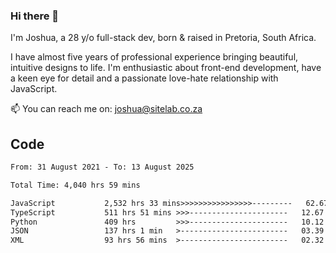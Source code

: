 ### Hi there 👋

I'm Joshua, a 28 y/o full-stack dev, born & raised in Pretoria, South Africa. 

I have almost five years of professional experience bringing beautiful, intuitive designs to life. I'm enthusiastic about front-end development, have a keen eye for detail and a passionate love-hate relationship with JavaScript.

📫 You can reach me on: joshua@sitelab.co.za

## **Code**

<!--START_SECTION:waka-->

```txt
From: 31 August 2021 - To: 13 August 2025

Total Time: 4,040 hrs 59 mins

JavaScript           2,532 hrs 33 mins>>>>>>>>>>>>>>>>---------   62.67 %
TypeScript           511 hrs 51 mins >>>----------------------   12.67 %
Python               409 hrs         >>>----------------------   10.12 %
JSON                 137 hrs 1 min   >------------------------   03.39 %
XML                  93 hrs 56 mins  >------------------------   02.32 %
```

<!--END_SECTION:waka-->
